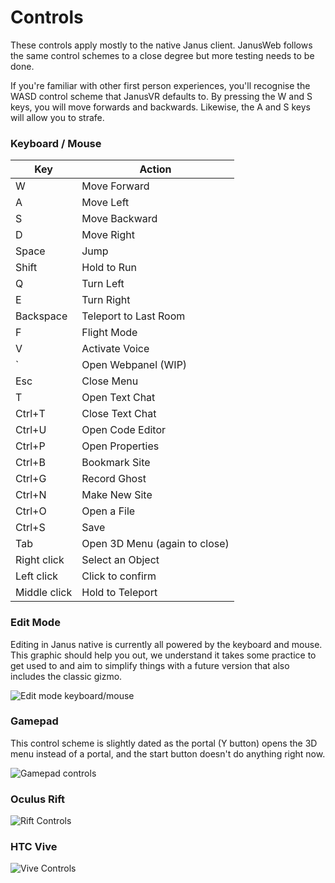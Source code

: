 # Controls

These controls apply mostly to the native Janus client. JanusWeb follows the same control schemes to a close degree but more testing needs to be done.

If you're familiar with other first person experiences, you'll recognise the WASD control scheme that JanusVR defaults to. By pressing the W and S keys, you will move forwards and backwards. Likewise, the A and S keys will allow you to strafe.

### Keyboard / Mouse


| Key | Action |
| ------------- | ------------- |
| W  | Move Forward  |
| A  | Move Left  |
| S  | Move Backward  |
| D  | Move Right  |
| Space  | Jump  |
| Shift  | Hold to Run  |
| Q  | Turn Left  |
| E  | Turn Right  |
| Backspace  | Teleport to Last Room |
| F  | Flight Mode  |
| V  | Activate Voice  |
| `  | Open Webpanel (WIP) |
| Esc  | Close Menu  |
| T  | Open Text Chat  |
| Ctrl+T  | Close Text Chat  |
| Ctrl+U  | Open Code Editor  |
| Ctrl+P  | Open Properties  |
| Ctrl+B  | Bookmark Site  |
| Ctrl+G  | Record Ghost  |
| Ctrl+N  | Make New Site  |
| Ctrl+O  | Open a File  |
| Ctrl+S  | Save |
| Tab  | Open 3D Menu (again to close) |
| Right click  | Select an Object  |
| Left click  | Click to confirm  |
| Middle click  | Hold to Teleport  |

### Edit Mode

Editing in Janus native is currently all powered by the keyboard and mouse. This graphic should help you out, we understand it takes some practice to get used to and aim to simplify things with a future version that also includes the classic gizmo.

![Edit mode keyboard/mouse](https://i.imgur.com/ktHmFnL.jpg)


### Gamepad

This control scheme is slightly dated as the portal (Y button) opens the 3D menu instead of a portal, and the start button doesn't do anything right now.

![Gamepad controls](https://i.imgur.com/NGWNphL.png)

### Oculus Rift

![Rift Controls](https://i.imgur.com/yCnU6mu.png)


### HTC Vive

![Vive Controls](https://i.imgur.com/K4nV1NV.png)

